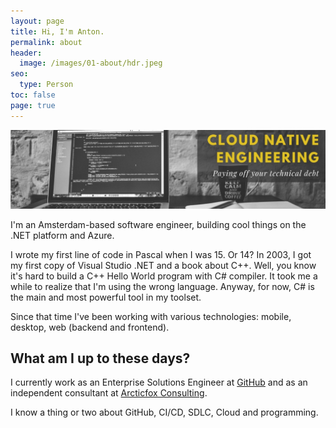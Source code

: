 ```yaml
---
layout: page
title: Hi, I'm Anton.
permalink: about
header: 
  image: /images/01-about/hdr.jpeg
seo: 
  type: Person
toc: false
page: true
---
```


![img](/images/01-about/hdr.jpeg)

I'm an Amsterdam-based software engineer, building cool things on the .NET platform and Azure.

I wrote my first line of code in Pascal when I was 15. Or 14? In 2003, I got my first copy of Visual Studio .NET and a book about C++. Well, you know it's hard to build a C++ Hello World program with C# compiler. It took me a while to realize that I'm using the wrong language. Anyway, for now, C# is the main and most powerful tool in my toolset.

Since that time I've been working with various technologies: mobile, desktop, web (backend and frontend).

## What am I up to these days?

I currently work as an Enterprise Solutions Engineer at [GitHub](https://github.com) and as an independent consultant at [Arcticfox Consulting](https://arcticfox-consulting.com/).

I know a thing or two about GitHub, CI/CD, SDLC, Cloud and programming.
